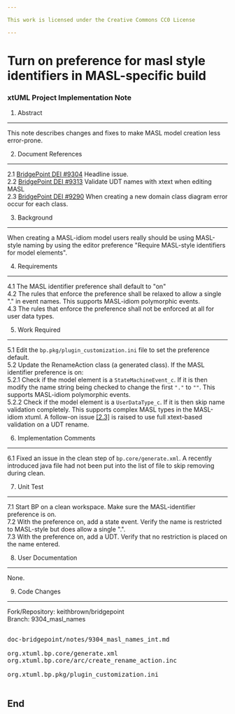 ```yaml
---

This work is licensed under the Creative Commons CC0 License

---
```


# Turn on preference for masl style identifiers in MASL-specific build
### xtUML Project Implementation Note


1. Abstract
-----------
This note describes changes and fixes to make MASL model creation less error-prone.  

2. Document References
----------------------
<a id="2.1"></a>2.1 [BridgePoint DEI #9304](https://support.onefact.net/issues/9304) Headline issue.     
<a id="2.2"></a>2.2 [BridgePoint DEI #9313](https://support.onefact.net/issues/9313) Validate UDT names with xtext when editing MASL    
<a id="2.3"></a>2.3 [BridgePoint DEI #9290](https://support.onefact.net/issues/9290) When creating a new domain class diagram error occur for each class.   

3. Background
-------------
When creating a MASL-idiom model users really should be using MASL-style naming
by using the editor preference "Require MASL-style identifiers for model elements".  

4. Requirements
---------------
4.1 The MASL identifier preference shall default to "on"    
4.2 The rules that enforce the preference shall be relaxed to allow a single "."
  in event names.  This supports MASL-idiom polymorphic events.  
4.3 The rules that enforce the preference shall not be enforced at all for 
  user data types.     

5. Work Required
----------------
5.1 Edit the ```bp.pkg/plugin_customization.ini``` file to set the preference 
  default.   
5.2 Update the RenameAction class (a generated class).  If the MASL identifier preference is on:    
5.2.1  Check if the model element is a ```StateMachineEvent_c```.  If it is then
  modify the name string being checked to change the first ```"."``` to ```""```.  This
  supports MASL-idiom polymorphic events.    
5.2.2 Check if the model element is a ```UserDataType_c```.  If it is then skip name
  validation completely.  This supports complex MASL types in the MASL-idiom 
  xtuml.  A follow-on issue [[2.3]](#2.3) is raised to use full xtext-based validation
  on a UDT rename.     

6. Implementation Comments
--------------------------
6.1  Fixed an issue in the clean step of ```bp.core/generate.xml```.  A recently introduced 
  java file had not been put into the list of file to skip removing during clean.   

7. Unit Test
------------
7.1 Start BP on a clean workspace.  Make sure the MASL-identifier preference is on.  
7.2 With the preference on, add a state event.  Verify the name is restricted to
  MASL-style but does allow a single ".".    
7.3 With the preference on, add a UDT.  Verify that no restriction is placed on
  the name entered.    

8. User Documentation
---------------------
None.  

9. Code Changes
---------------
Fork/Repository: keithbrown/bridgepoint  
Branch: 9304_masl_names

<pre>

doc-bridgepoint/notes/9304_masl_names_int.md

org.xtuml.bp.core/generate.xml
org.xtuml.bp.core/arc/create_rename_action.inc

org.xtuml.bp.pkg/plugin_customization.ini

</pre>

End
---

